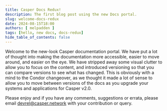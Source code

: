 ```yaml
---
title: Casper Docs Redux!
description: The first blog post using the new Docs portal.
slug: welcome-docs-redux
date: 2024-08-15T18:00
authors: [ melpadden ]
tags: [hello, new docs, docs-redux]
hide_table_of_contents: false
---
```


Welcome to the new-look Casper documentation portal. We have put a lot of thought into making the documentation more accessible, easier to move around, and easier on the eye. We have stripped away some visual clutter to allow you to focus on the content, and introduced versioning so that you can compare versions to see what has changed. This is obviously with a mind to the Condor changeover, as we thought it made a lot of sense to allow you to move between versions of the docs as you upgrade your systems and applications for Casper v2.0.

Please enjoy and if you have any comments, suggestions or errata, please email [devrel@casper.network](mailto:devrel@casper.network) with your contribution or query.

<!-- truncate -->

